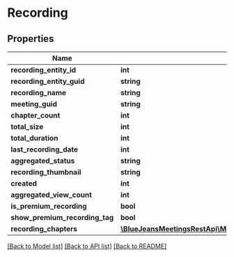 # Recording

## Properties
Name | Type | Description | Notes
------------ | ------------- | ------------- | -------------
**recording_entity_id** | **int** |  | [optional] 
**recording_entity_guid** | **string** |  | [optional] 
**recording_name** | **string** |  | [optional] 
**meeting_guid** | **string** |  | [optional] 
**chapter_count** | **int** |  | [optional] 
**total_size** | **int** |  | [optional] 
**total_duration** | **int** |  | [optional] 
**last_recording_date** | **int** |  | [optional] 
**aggregated_status** | **string** |  | [optional] 
**recording_thumbnail** | **string** |  | [optional] 
**created** | **int** |  | [optional] 
**aggregated_view_count** | **int** |  | [optional] 
**is_premium_recording** | **bool** |  | [optional] 
**show_premium_recording_tag** | **bool** |  | [optional] 
**recording_chapters** | [**\BlueJeansMeetingsRestApi\Model\RecordingRecordingChapters[]**](RecordingRecordingChapters.md) |  | [optional] 

[[Back to Model list]](../README.md#documentation-for-models) [[Back to API list]](../README.md#documentation-for-api-endpoints) [[Back to README]](../README.md)


